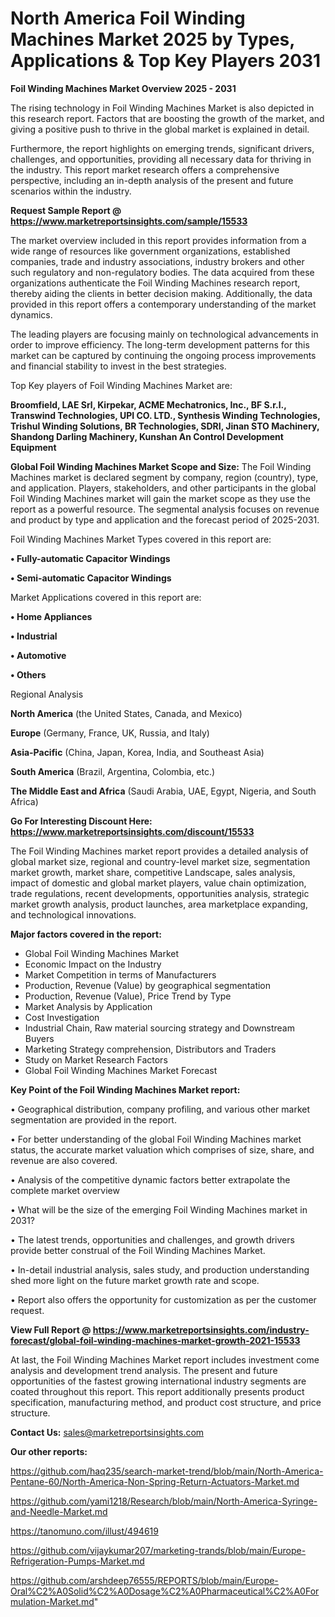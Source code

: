 # North America Foil Winding Machines Market 2025 by Types, Applications & Top Key Players 2031

<Strong> Foil Winding Machines Market Overview 2025 - 2031</strong>

The rising technology in Foil Winding Machines Market is also depicted in this research report. Factors that are boosting the growth of the market, and giving a positive push to thrive in the global market is explained in detail.

Furthermore, the report highlights on emerging trends, significant drivers, challenges, and opportunities, providing all necessary data for thriving in the industry. This report market research offers a comprehensive perspective, including an in-depth analysis of the present and future scenarios within the industry.

<strong>Request Sample Report @ <a href=https://www.marketreportsinsights.com/sample/15533>https://www.marketreportsinsights.com/sample/15533</a></strong>

The market overview included in this report provides information from a wide range of resources like government organizations, established companies, trade and industry associations, industry brokers and other such regulatory and non-regulatory bodies. The data acquired from these organizations authenticate the Foil Winding Machines research report, thereby aiding the clients in better decision making. Additionally, the data provided in this report offers a contemporary understanding of the market dynamics.

The leading players are focusing mainly on technological advancements in order to improve efficiency. The long-term development patterns for this market can be captured by continuing the ongoing process improvements and financial stability to invest in the best strategies.

Top Key players of Foil Winding Machines Market are:

<strong>Broomfield, LAE Srl, Kirpekar, ACME Mechatronics, Inc., BF S.r.l., Transwind Technologies, UPI CO. LTD., Synthesis Winding Technologies, Trishul Winding Solutions, BR Technologies, SDRI, Jinan STO Machinery, Shandong Darling Machinery, Kunshan An Control Development Equipment</strong>

<strong><b>Global Foil Winding Machines Market Scope and Size:</b></strong>
The Foil Winding Machines market is declared segment by company, region (country), type, and application. Players, stakeholders, and other participants in the global Foil Winding Machines market will gain the market scope as they use the report as a powerful resource. The segmental analysis focuses on revenue and product by type and application and the forecast period of 2025-2031.

Foil Winding Machines Market Types covered in this report are:

<strong>• Fully-automatic Capacitor Windings

• Semi-automatic Capacitor Windings</strong>

Market Applications covered in this report are:

<strong>• Home Appliances

• Industrial

• Automotive

• Others</strong> 

Regional Analysis

<strong>North America</strong> (the United States, Canada, and Mexico)

<strong>Europe</strong> (Germany, France, UK, Russia, and Italy)

<strong>Asia-Pacific</strong> (China, Japan, Korea, India, and Southeast Asia)

<strong>South America</strong> (Brazil, Argentina, Colombia, etc.)

<strong>The Middle East and Africa</strong> (Saudi Arabia, UAE, Egypt, Nigeria, and South Africa)

<strong>Go For Interesting Discount Here: <a href=https://www.marketreportsinsights.com/discount/15533>https://www.marketreportsinsights.com/discount/15533</a></strong>

The Foil Winding Machines market report provides a detailed analysis of global market size, regional and country-level market size, segmentation market growth, market share, competitive Landscape, sales analysis, impact of domestic and global market players, value chain optimization, trade regulations, recent developments, opportunities analysis, strategic market growth analysis, product launches, area marketplace expanding, and technological innovations.

<strong><b>Major factors covered in the report:</b></strong>
<ul>
  <li>Global Foil Winding Machines Market </li>
  <li>Economic Impact on the Industry</li>
  <li>Market Competition in terms of Manufacturers</li>
  <li>Production, Revenue (Value) by geographical segmentation</li>
  <li>Production, Revenue (Value), Price Trend by Type</li>
  <li>Market Analysis by Application</li>
  <li>Cost Investigation</li>
  <li>Industrial Chain, Raw material sourcing strategy and Downstream Buyers</li>
  <li>Marketing Strategy comprehension, Distributors and Traders</li>
  <li>Study on Market Research Factors</li>
  <li>Global Foil Winding Machines Market Forecast</li>
</ul>

<strong><b>Key Point of the Foil Winding Machines Market report:</b></strong>

• Geographical distribution, company profiling, and various other market segmentation are provided in the report.

• For better understanding of the global Foil Winding Machines market status, the accurate market valuation which comprises of size, share, and revenue are also covered.

• Analysis of the competitive dynamic factors better extrapolate the complete market overview

• What will be the size of the emerging Foil Winding Machines market in 2031?

• The latest trends, opportunities and challenges, and growth drivers provide better construal of the Foil Winding Machines Market.

• In-detail industrial analysis, sales study, and production understanding shed more light on the future market growth rate and scope.

• Report also offers the opportunity for customization as per the customer request.

<strong><b>View Full Report @ <a href=https://www.marketreportsinsights.com/industry-forecast/global-foil-winding-machines-market-growth-2021-15533>https://www.marketreportsinsights.com/industry-forecast/global-foil-winding-machines-market-growth-2021-15533</a></b></strong>


At last, the Foil Winding Machines Market report includes investment come analysis and development trend analysis. The present and future opportunities of the fastest growing international industry segments are coated throughout this report. This report additionally presents product specification, manufacturing method, and product cost structure, and price structure.

<strong>Contact Us:</strong>
sales@marketreportsinsights.com

<strong>Our other reports:</strong>

<a href=https://github.com/haq235/search-market-trend/blob/main/North-America-Pentane-60/North-America-Non-Spring-Return-Actuators-Market.md>https://github.com/haq235/search-market-trend/blob/main/North-America-Pentane-60/North-America-Non-Spring-Return-Actuators-Market.md</a>

<a href=https://github.com/yami1218/Research/blob/main/North-America-Syringe-and-Needle-Market.md>https://github.com/yami1218/Research/blob/main/North-America-Syringe-and-Needle-Market.md</a>

<a href=https://tanomuno.com/illust/494619>https://tanomuno.com/illust/494619</a>

<a href=https://github.com/vijaykumar207/marketing-trands/blob/main/Europe-Refrigeration-Pumps-Market.md>https://github.com/vijaykumar207/marketing-trands/blob/main/Europe-Refrigeration-Pumps-Market.md</a>

<a href=https://github.com/arshdeep76555/REPORTS/blob/main/Europe-Oral%C2%A0Solid%C2%A0Dosage%C2%A0Pharmaceutical%C2%A0Formulation-Market.md>https://github.com/arshdeep76555/REPORTS/blob/main/Europe-Oral%C2%A0Solid%C2%A0Dosage%C2%A0Pharmaceutical%C2%A0Formulation-Market.md</a>"
